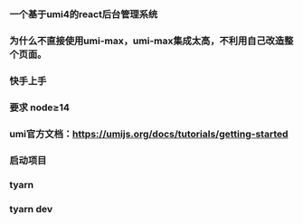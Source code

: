 ### 一个基于umi4的react后台管理系统
### 为什么不直接使用umi-max，umi-max集成太高，不利用自己改造整个页面。
### 快手上手
### 要求 node≥14
### umi官方文档：https://umijs.org/docs/tutorials/getting-started
### 启动项目
### tyarn
### tyarn dev

